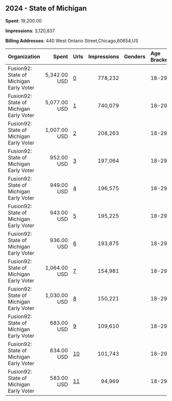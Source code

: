 ## 2024 - State of Michigan 
**Spent**: 19,200.00

**Impressions**: 3,120,837

**Billing Addresses**: 440 West Ontario Street,Chicago,60654,US

|Organization|Spent|Urls|Impressions|Genders|Age Brackets|Country Codes|
|:---|---:|:---|---:|:---|:---|:---|
|Fusion92: State of Michigan Early Voter|5,342.00 USD|[0](https://www.snap.com/political-ads/asset/a03176f7d979ee97ce421aaa93bcb2a19e56acc6c3e2cf59607636413cc62599?mediaType=jpg)|778,232||18-29|united states|
|Fusion92: State of Michigan Early Voter|5,077.00 USD|[1](https://www.snap.com/political-ads/asset/dd62d21f90dd99db4d881d950fd86b0398ebc54509626340ebeeffed33e1963f?mediaType=jpg)|740,079||18-29|united states|
|Fusion92: State of Michigan Early Voter|1,007.00 USD|[2](https://www.snap.com/political-ads/asset/8197ca4c7e40ed09e718ad349116d395073f8bbac820728b9eaf2d38afaad4b7?mediaType=jpg)|208,263||18-29|united states|
|Fusion92: State of Michigan Early Voter|952.00 USD|[3](https://www.snap.com/political-ads/asset/37623af25bd51369121cdcb22b6f641cc80ba836dd6695c9a2e1d30adc2d08eb?mediaType=jpg)|197,064||18-29|united states|
|Fusion92: State of Michigan Early Voter|949.00 USD|[4](https://www.snap.com/political-ads/asset/4e12cb76dbb4bed1f04c02f4371151c9f7e125e1535bfca6aa34b3a6e1238278?mediaType=mp4)|196,575||18-29|united states|
|Fusion92: State of Michigan Early Voter|943.00 USD|[5](https://www.snap.com/political-ads/asset/eb3a1c6a7e28d079ace6e31d58efd69c62876350004847a0abd2e151cb0f6090?mediaType=mp4)|195,225||18-29|united states|
|Fusion92: State of Michigan Early Voter|936.00 USD|[6](https://www.snap.com/political-ads/asset/059a29775d4078bece3336116d0b3364bd3454f19113968f4b1080db9357cf14?mediaType=mp4)|193,875||18-29|united states|
|Fusion92: State of Michigan Early Voter|1,064.00 USD|[7](https://www.snap.com/political-ads/asset/0161b19c58165c9f4f46501990d94eead0b1c8231fdc49c5bf13d2d4ed1b27fa?mediaType=jpg)|154,981||18-29|united states|
|Fusion92: State of Michigan Early Voter|1,030.00 USD|[8](https://www.snap.com/political-ads/asset/8eee0148c1ff564d1d0e9907660bda053e5104fb7d1d0600b4f171ee2ba6c110?mediaType=jpg)|150,221||18-29|united states|
|Fusion92: State of Michigan Early Voter|683.00 USD|[9](https://www.snap.com/political-ads/asset/72228236aab153d370e218e8df2994aa3d7530b1008d441c184d11f6d5fd0303?mediaType=mp4)|109,610||18-29|united states|
|Fusion92: State of Michigan Early Voter|634.00 USD|[10](https://www.snap.com/political-ads/asset/31bb9b0da4ea3a66c1fee19190a18e2afccda68d7f490a49f049cf1492014e94?mediaType=mp4)|101,743||18-29|united states|
|Fusion92: State of Michigan Early Voter|583.00 USD|[11](https://www.snap.com/political-ads/asset/34ae3e63b331eeaa74137a82028bd49d0898c298a8d569966521984a5fa34f96?mediaType=mp4)|94,969||18-29|united states|
